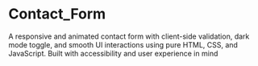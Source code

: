 # Contact_Form
 A responsive and animated contact form with client-side validation, dark mode toggle, and smooth UI interactions using pure HTML, CSS, and JavaScript. Built with accessibility and user experience in mind

